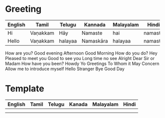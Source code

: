 # Greeting

| English | Tamil | Telugu | Kannada| Malayalam | Hindi |
|---------|-------|--------|--------|-----------|-------|
| Hi      |Vaṇakkam| Hāy    | Namaste|     hai   |namaste|
| Hello|  Vaṇakkam    |halayaa| Namaskāra| halayaa | namaste      |




How are you?
Good evening
Afternoon
Good Morning
How do you do?
Hey
Pleased to meet you
Good to see you
Long time no see
Alright
Dear Sir or Madam
How have you been?
Howdy
Yo
Greetings
To Whom it May Concern
Allow me to introduce myself
Hello Stranger
Bye
Good Day

# Template

| English | Tamil | Telugu | Kanada | Malayalam | Hindi |
|---------|-------|--------|--------|-----------|-------|
|         |       |        |        |           |       |
|         |       |        |        |           |       |
